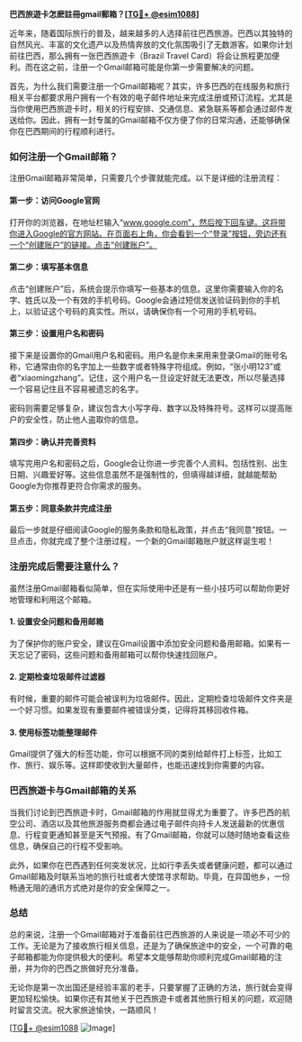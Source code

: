**巴西旅遊卡怎麽註冊gmail郵箱？[[TG💪+ @esim1088](https://t.me/s/esim1088)]**

近年来，随着国际旅行的普及，越来越多的人选择前往巴西旅游。巴西以其独特的自然风光、丰富的文化遗产以及热情奔放的文化氛围吸引了无数游客。如果你计划前往巴西，那么拥有一张巴西旅遊卡（Brazil Travel Card）将会让旅程更加便利。而在这之前，注册一个Gmail邮箱可能是你第一步需要解决的问题。

首先，为什么我们需要注册一个Gmail邮箱呢？其实，许多巴西的在线服务和旅行相关平台都要求用户拥有一个有效的电子邮件地址来完成注册或预订流程。尤其是当你使用巴西旅遊卡时，相关的行程安排、交通信息、紧急联系等都会通过邮件发送给你。因此，拥有一封专属的Gmail邮箱不仅方便了你的日常沟通，还能够确保你在巴西期间的行程顺利进行。

### 如何注册一个Gmail邮箱？

注册Gmail邮箱非常简单，只需要几个步骤就能完成。以下是详细的注册流程：

#### 第一步：访问Google官网
打开你的浏览器，在地址栏输入“www.google.com”，然后按下回车键。这将带你进入Google的官方网站。在页面右上角，你会看到一个“登录”按钮，旁边还有一个“创建账户”的链接。点击“创建账户”。

#### 第二步：填写基本信息
点击“创建账户”后，系统会提示你填写一些基本的信息。这里你需要输入你的名字、姓氏以及一个有效的手机号码。Google会通过短信发送验证码到你的手机上，以验证这个号码的真实性。所以，请确保你有一个可用的手机号码。

#### 第三步：设置用户名和密码
接下来是设置你的Gmail用户名和密码。用户名是你未来用来登录Gmail的账号名称，它通常由你的名字加上一些数字或者特殊字符组成。例如，“张小明123”或者“xiaomingzhang”。记住，这个用户名一旦设定好就无法更改，所以尽量选择一个容易记住且不容易被遗忘的名字。

密码则需要足够复杂，建议包含大小写字母、数字以及特殊符号。这样可以提高账户的安全性，防止他人盗取你的信息。

#### 第四步：确认并完善资料
填写完用户名和密码之后，Google会让你进一步完善个人资料。包括性别、出生日期、兴趣爱好等。这些信息虽然不是强制性的，但填得越详细，就越能帮助Google为你推荐更符合你需求的服务。

#### 第五步：同意条款并完成注册
最后一步就是仔细阅读Google的服务条款和隐私政策，并点击“我同意”按钮。一旦点击，你就完成了整个注册过程，一个新的Gmail邮箱账户就这样诞生啦！

### 注册完成后需要注意什么？

虽然注册Gmail邮箱看似简单，但在实际使用中还是有一些小技巧可以帮助你更好地管理和利用这个邮箱。

#### 1. 设置安全问题和备用邮箱
为了保护你的账户安全，建议在Gmail设置中添加安全问题和备用邮箱。如果有一天忘记了密码，这些问题和备用邮箱可以帮你快速找回账户。

#### 2. 定期检查垃圾邮件过滤器
有时候，重要的邮件可能会被误判为垃圾邮件。因此，定期检查垃圾邮件文件夹是一个好习惯。如果发现有重要邮件被错误分类，记得将其移回收件箱。

#### 3. 使用标签功能整理邮件
Gmail提供了强大的标签功能，你可以根据不同的类别给邮件打上标签，比如工作、旅行、娱乐等。这样即使收到大量邮件，也能迅速找到你需要的内容。

### 巴西旅遊卡与Gmail邮箱的关系

当我们讨论到巴西旅遊卡时，Gmail邮箱的作用就显得尤为重要了。许多巴西的航空公司、酒店以及其他旅游服务商都会通过电子邮件向持卡人发送最新的优惠信息、行程变更通知甚至是天气预报。有了Gmail邮箱，你就可以随时随地查看这些信息，确保自己的行程不受影响。

此外，如果你在巴西遇到任何突发状况，比如行李丢失或者健康问题，都可以通过Gmail邮箱及时联系当地的旅行社或者大使馆寻求帮助。毕竟，在异国他乡，一份畅通无阻的通讯方式绝对是你的安全保障之一。

### 总结

总的来说，注册一个Gmail邮箱对于准备前往巴西旅游的人来说是一项必不可少的工作。无论是为了接收旅行相关信息，还是为了确保旅途中的安全，一个可靠的电子邮箱都能为你提供极大的便利。希望本文能够帮助你顺利完成Gmail邮箱的注册，并为你的巴西之旅做好充分准备。

无论你是第一次出国还是经验丰富的老手，只要掌握了正确的方法，旅行就会变得更加轻松愉快。如果你还有其他关于巴西旅遊卡或者其他旅行相关的问题，欢迎随时留言交流。祝大家旅途愉快，一路顺风！

[[TG💪+ @esim1088](https://t.me/s/esim1088) ![Image](https://i.postimg.cc/4NQfJmqS/Snipaste-2025-05-13-00-14-12.png)]